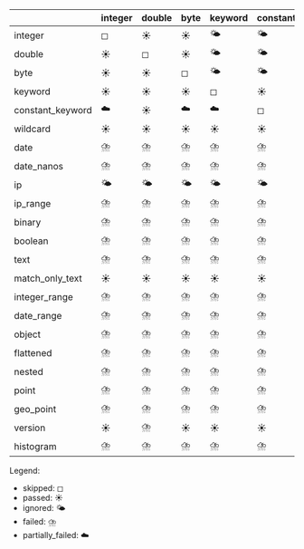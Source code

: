 |                  | integer   | double   | byte   | keyword   | constant_keyword   | wildcard   | date   | date_nanos   | ip   | ip_range   | binary   | boolean   | text   | match_only_text   | integer_range   | date_range   | object   | flattened   | nested   | point   | geo_point   | version   | histogram   |
|------------------|-----------|----------|--------|-----------|--------------------|------------|--------|--------------|------|------------|----------|-----------|--------|-------------------|-----------------|--------------|----------|-------------|----------|---------|-------------|-----------|-------------|
| integer          | ◻         | ☀️       | ☀️     | 🌤️        | 🌤️                 | 🌤️         | 🌤️     | 🌤️           | 🌤️   | 🌤️         | 🌤️       | 🌤️        | 🌤️     | 🌤️                | ⛈️              | ⛈️           | ⛈️       | ⛈️          | ⛈️       | ☁️      | ☁️          | 🌤️        | ⛈️          |
| double           | ☀️        | ◻        | ☀️     | 🌤️        | 🌤️                 | 🌤️         | 🌤️     | 🌤️           | 🌤️   | 🌤️         | 🌤️       | 🌤️        | 🌤️     | 🌤️                | ⛈️              | ⛈️           | ⛈️       | ⛈️          | ⛈️       | ☁️      | ☁️          | 🌤️        | ⛈️          |
| byte             | ☀️        | ☀️       | ◻      | 🌤️        | 🌤️                 | 🌤️         | 🌤️     | 🌤️           | 🌤️   | 🌤️         | 🌤️       | 🌤️        | 🌤️     | 🌤️                | ⛈️              | ⛈️           | ⛈️       | ⛈️          | ⛈️       | ☁️      | ☁️          | 🌤️        | ⛈️          |
| keyword          | ☀️        | ☀️       | ☀️     | ◻         | ☀️                 | ☀️         | ☀️     | ☀️           | ☀️   | ☀️         | ☀️       | ☀️        | ☀️     | ☀️                | ⛈️              | ⛈️           | ⛈️       | ⛈️          | ⛈️       | ☁️      | ☁️          | ☀️        | ⛈️          |
| constant_keyword | ☁️        | ☀️       | ☁️     | ☁️        | ◻                  | ☀️         | ☁️     | ☁️           | ☁️   | ☀️         | ☀️       | ☁️        | ☀️     | ☀️                | ⛈️              | ⛈️           | ⛈️       | ⛈️          | ⛈️       | ☁️      | ☁️          | ⛈️        | ⛈️          |
| wildcard         | ☀️        | ☀️       | ☀️     | ☀️        | ☀️                 | ◻          | ☀️     | ☀️           | ☀️   | ☀️         | ☀️       | ☀️        | ☀️     | ☀️                | ⛈️              | ⛈️           | ⛈️       | ⛈️          | ⛈️       | ☁️      | ☁️          | ☀️        | ⛈️          |
| date             | ⛈️        | ⛈️       | ⛈️     | ⛈️        | ⛈️                 | ⛈️         | ◻      | ⛈️           | ⛈️   | ⛈️         | ⛈️       | ⛈️        | ⛈️     | ⛈️                | ⛈️              | ⛈️           | ⛈️       | ⛈️          | ⛈️       | ⛈️      | ⛈️          | ⛈️        | ⛈️          |
| date_nanos       | ⛈️        | ⛈️       | ⛈️     | ⛈️        | ⛈️                 | ⛈️         | ⛈️     | ◻            | ⛈️   | ⛈️         | ⛈️       | ⛈️        | ⛈️     | ⛈️                | ⛈️              | ⛈️           | ⛈️       | ⛈️          | ⛈️       | ⛈️      | ⛈️          | ⛈️        | ⛈️          |
| ip               | 🌤️        | 🌤️       | 🌤️     | 🌤️        | 🌤️                 | 🌤️         | 🌤️     | 🌤️           | ◻    | 🌤️         | 🌤️       | 🌤️        | 🌤️     | 🌤️                | ⛈️              | ⛈️           | ⛈️       | ⛈️          | ⛈️       | ☁️      | ☁️          | 🌤️        | ⛈️          |
| ip_range         | ⛈️        | ⛈️       | ⛈️     | ⛈️        | ⛈️                 | ⛈️         | ⛈️     | ⛈️           | ⛈️   | ◻          | ⛈️       | ⛈️        | ⛈️     | ⛈️                | ⛈️              | ⛈️           | ⛈️       | ⛈️          | ⛈️       | ⛈️      | ⛈️          | ⛈️        | ⛈️          |
| binary           | ⛈️        | ⛈️       | ⛈️     | ⛈️        | ⛈️                 | ⛈️         | ⛈️     | ⛈️           | ⛈️   | ⛈️         | ◻        | ⛈️        | ⛈️     | ⛈️                | ⛈️              | ⛈️           | ⛈️       | ⛈️          | ⛈️       | ⛈️      | ⛈️          | ⛈️        | ⛈️          |
| boolean          | ⛈️        | ⛈️       | ⛈️     | ⛈️        | ⛈️                 | ⛈️         | ⛈️     | ⛈️           | ⛈️   | ⛈️         | ⛈️       | ◻         | ⛈️     | ⛈️                | ⛈️              | ⛈️           | ⛈️       | ⛈️          | ⛈️       | ⛈️      | ⛈️          | ⛈️        | ⛈️          |
| text             | ⛈️        | ⛈️       | ⛈️     | ⛈️        | ⛈️                 | ⛈️         | ⛈️     | ⛈️           | ⛈️   | ⛈️         | ⛈️       | ⛈️        | ◻      | ⛈️                | ⛈️              | ⛈️           | ⛈️       | ⛈️          | ⛈️       | ⛈️      | ⛈️          | ⛈️        | ⛈️          |
| match_only_text  | ☀️        | ☀️       | ☀️     | ☀️        | ☀️                 | ☀️         | ☀️     | ☀️           | ☀️   | ☀️         | ☀️       | ☀️        | ☀️     | ◻                 | ⛈️              | ⛈️           | ⛈️       | ⛈️          | ⛈️       | ☁️      | ☁️          | ☀️        | ⛈️          |
| integer_range    | ⛈️        | ⛈️       | ⛈️     | ⛈️        | ⛈️                 | ⛈️         | ⛈️     | ⛈️           | ⛈️   | ⛈️         | ⛈️       | ⛈️        | ⛈️     | ⛈️                | ◻               | ⛈️           | ⛈️       | ⛈️          | ⛈️       | ⛈️      | ⛈️          | ⛈️        | ⛈️          |
| date_range       | ⛈️        | ⛈️       | ⛈️     | ⛈️        | ⛈️                 | ⛈️         | ⛈️     | ⛈️           | ⛈️   | ⛈️         | ⛈️       | ⛈️        | ⛈️     | ⛈️                | ⛈️              | ◻            | ⛈️       | ⛈️          | ⛈️       | ⛈️      | ⛈️          | ⛈️        | ⛈️          |
| object           | ⛈️        | ⛈️       | ⛈️     | ⛈️        | ⛈️                 | ⛈️         | ⛈️     | ⛈️           | ⛈️   | ⛈️         | ⛈️       | ⛈️        | ⛈️     | ⛈️                | ☀️              | ⛈️           | ◻        | ☀️          | ☀️       | ☁️      | ☁️          | ⛈️        | ☀️          |
| flattened        | ⛈️        | ⛈️       | ⛈️     | ⛈️        | ⛈️                 | ⛈️         | ⛈️     | ⛈️           | ⛈️   | ⛈️         | ⛈️       | ⛈️        | ⛈️     | ⛈️                | ⛈️              | ⛈️           | ⛈️       | ◻           | ⛈️       | ⛈️      | ⛈️          | ⛈️        | ⛈️          |
| nested           | ⛈️        | ⛈️       | ⛈️     | ⛈️        | ⛈️                 | ⛈️         | ⛈️     | ⛈️           | ⛈️   | ⛈️         | ⛈️       | ⛈️        | ⛈️     | ⛈️                | ⛈️              | ⛈️           | ⛈️       | ⛈️          | ◻        | ⛈️      | ⛈️          | ⛈️        | ⛈️          |
| point            | ⛈️        | ⛈️       | ⛈️     | ⛈️        | ⛈️                 | ⛈️         | ⛈️     | ⛈️           | ⛈️   | ⛈️         | ⛈️       | ⛈️        | ⛈️     | ⛈️                | ⛈️              | ⛈️           | ⛈️       | ⛈️          | ⛈️       | ◻       | ⛈️          | ⛈️        | ⛈️          |
| geo_point        | ⛈️        | ⛈️       | ⛈️     | ⛈️        | ⛈️                 | ⛈️         | ⛈️     | ⛈️           | ⛈️   | ⛈️         | ⛈️       | ⛈️        | ⛈️     | ⛈️                | ⛈️              | ⛈️           | ⛈️       | ⛈️          | ⛈️       | ⛈️      | ◻           | ⛈️        | ⛈️          |
| version          | ☀️        | ⛈️       | ☀️     | ☀️        | ☀️                 | ☀️         | ☁️     | ☁️           | ☀️   | ☀️         | ☀️       | ☀️        | ☀️     | ☀️                | ⛈️              | ⛈️           | ⛈️       | ⛈️          | ⛈️       | ☁️      | ☁️          | ◻         | ⛈️          |
| histogram        | ⛈️        | ⛈️       | ⛈️     | ⛈️        | ⛈️                 | ⛈️         | ⛈️     | ⛈️           | ⛈️   | ⛈️         | ⛈️       | ⛈️        | ⛈️     | ⛈️                | ⛈️              | ⛈️           | ⛈️       | ⛈️          | ⛈️       | ⛈️      | ⛈️          | ⛈️        | ◻           |

Legend:
- skipped: ◻
- passed: ☀️
- ignored: 🌤️
- failed: ⛈️
- partially_failed: ☁️